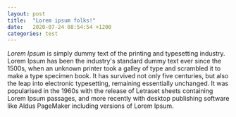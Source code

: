```yaml
---
layout: post
title:  "Lorem ipsum folks!"
date:   2020-07-24 08:54:54 +1200
categories: test
---
```

*Lorem Ipsum* is simply dummy text of the printing and typesetting industry.   
Lorem Ipsum has been the industry's standard dummy text ever since the 1500s, when an unknown printer took a galley of type and scrambled it to make a type specimen book. 
It has survived not only five centuries, but also the leap into electronic typesetting, remaining essentially unchanged. It was popularised in the 1960s with the release of Letraset sheets containing Lorem Ipsum passages, and more recently with desktop publishing software like Aldus PageMaker including versions of Lorem Ipsum.
